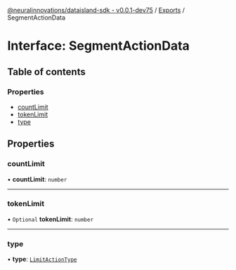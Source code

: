 [@neuralinnovations/dataisland-sdk - v0.0.1-dev75](../../README.md) / [Exports](../modules.md) / SegmentActionData

# Interface: SegmentActionData

## Table of contents

### Properties

- [countLimit](SegmentActionData.md#countlimit)
- [tokenLimit](SegmentActionData.md#tokenlimit)
- [type](SegmentActionData.md#type)

## Properties

### countLimit

• **countLimit**: `number`

___

### tokenLimit

• `Optional` **tokenLimit**: `number`

___

### type

• **type**: [`LimitActionType`](../enums/LimitActionType.md)

